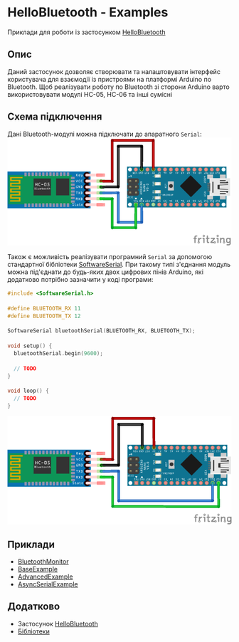 # HelloBluetooth - Examples
Приклади для роботи із застосунком [HelloBluetooth]()

## Опис
Даний застосунок дозволяє створювати та налаштовувати інтерфейс користувача для взаємодії із пристроями на платформі Arduino по Bluetooth. 
Щоб реалізувати роботу по Bluetooth зі сторони Arduino варто використовувати модулі HC-05, HC-06 та інші сумісні

## Схема підключення
Дані Bluetooth-модулі можна підключати до апаратного ```Serial```:  
![SERIAL_TYPE](/Images/serial_type.png)    

Також є можливість реалізувати програмний ```Serial``` за допомогою стандартної бібліотеки [SoftwareSerial](https://docs.arduino.cc/learn/built-in-libraries/software-serial). 
При такому типі з'єднання модуль можна під'єднати до будь-яких двох цифрових пінів Arduino, які додатково потрібно зазначити у коді програми:  
```c++
#include <SoftwareSerial.h>

#define BLUETOOTH_RX 11
#define BLUETOOTH_TX 12

SoftwareSerial bluetoothSerial(BLUETOOTH_RX, BLUETOOTH_TX);

void setup() {
  bluetoothSerial.begin(9600);
  
  // TODO
}

void loop() {
  // TODO
}
```  

![SOFTSERIAL_TYPE](/Images/softserial_type.png)  

## Приклади
* [BluetoothMonitor](/Examples/BluetoothMonitor)
* [BaseExample](/Examples/BaseExample)
* [AdvancedExample](/Examples/AdvancedExample)
* [AsyncSerialExample](/Examples/AsyncSerialExample)

## Додатково
* Застосунок [HelloBluetooth]()
* [Бібліотеки](/Libraries)